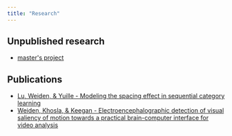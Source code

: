 ```yaml
---
title: "Research"
---
```


## Unpublished research

* [master's project](/assets/msc/mweiden_msc.pdf)

## Publications

* [Lu, Weiden, & Yuille - Modeling the spacing effect in sequential category learning](http://papers.nips.cc/paper/3643-modeling-the-spacing-effect-in-sequential-category-learning)
* [Weiden, Khosla, & Keegan - Electroencephalographic detection of visual saliency of motion towards a practical brain-computer interface for video analysis](https://dl.acm.org/citation.cfm?id=2388800)
